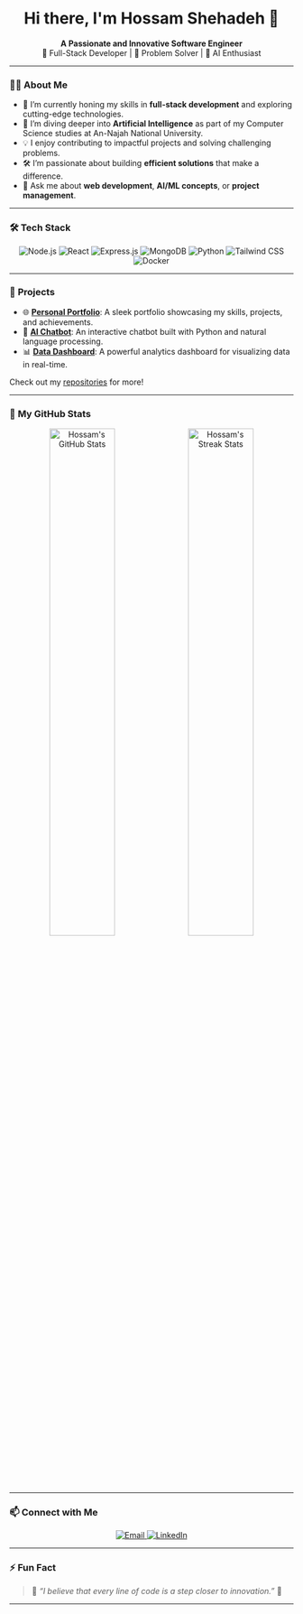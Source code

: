 <h1 align="center">Hi there, I'm Hossam Shehadeh 👋</h1>
<p align="center">
  <b>A Passionate and Innovative Software Engineer</b><br/>
  🎯 Full-Stack Developer | 🚀 Problem Solver | 🤖 AI Enthusiast
</p>

---

### 👨‍💻 **About Me**
- 🔭 I’m currently honing my skills in **full-stack development** and exploring cutting-edge technologies.
- 🌱 I’m diving deeper into **Artificial Intelligence** as part of my Computer Science studies at An-Najah National University.
- 💡 I enjoy contributing to impactful projects and solving challenging problems.
- 🛠️ I’m passionate about building **efficient solutions** that make a difference.
- 💬 Ask me about **web development**, **AI/ML concepts**, or **project management**.

---

### 🛠️ **Tech Stack**

<div align="center">
  <img src="https://img.shields.io/badge/Node.js-339933?style=for-the-badge&logo=node.js&logoColor=white" alt="Node.js"/>
  <img src="https://img.shields.io/badge/React-61DAFB?style=for-the-badge&logo=react&logoColor=black" alt="React"/>
  <img src="https://img.shields.io/badge/Express.js-000000?style=for-the-badge&logo=express&logoColor=white" alt="Express.js"/>
  <img src="https://img.shields.io/badge/MongoDB-47A248?style=for-the-badge&logo=mongodb&logoColor=white" alt="MongoDB"/>
  <img src="https://img.shields.io/badge/Python-3776AB?style=for-the-badge&logo=python&logoColor=white" alt="Python"/>
  <img src="https://img.shields.io/badge/TailwindCSS-38B2AC?style=for-the-badge&logo=tailwind-css&logoColor=white" alt="Tailwind CSS"/>
  <img src="https://img.shields.io/badge/Docker-2496ED?style=for-the-badge&logo=docker&logoColor=white" alt="Docker"/>
</div>

---

### 🚀 **Projects**

- 🌐 **[Personal Portfolio](#)**: A sleek portfolio showcasing my skills, projects, and achievements.
- 🤖 **[AI Chatbot](#)**: An interactive chatbot built with Python and natural language processing.
- 📊 **[Data Dashboard](#)**: A powerful analytics dashboard for visualizing data in real-time.

Check out my [repositories](https://github.com/HossamShehadeh?tab=repositories) for more!

---

### 🌟 **My GitHub Stats**

<div align="center">
  <!-- GitHub Stats -->
  <img src="https://github-readme-stats.vercel.app/api?username=HossamShehadeh&show_icons=true&theme=radical" alt="Hossam's GitHub Stats" width="48%"/>

  <!-- GitHub Streak Stats -->
  <img src="https://github-readme-streak-stats.herokuapp.com/?user=HossamShehadeh&theme=radical" alt="Hossam's Streak Stats" width="48%"/>
</div>

---

### 📫 **Connect with Me**
<div align="center">
  <a href="mailto:hossam.h.shehadeh@gmail.com">
    <img src="https://img.shields.io/badge/Email-D14836?style=for-the-badge&logo=gmail&logoColor=white" alt="Email"/>
  </a>
  <a href="https://linkedin.com/in/hossam-shehadeh">
    <img src="https://img.shields.io/badge/LinkedIn-0077B5?style=for-the-badge&logo=linkedin&logoColor=white" alt="LinkedIn"/>
  </a>
</div>

---

### ⚡ **Fun Fact**

> 🌌 *“I believe that every line of code is a step closer to innovation.”* 🚀

---



